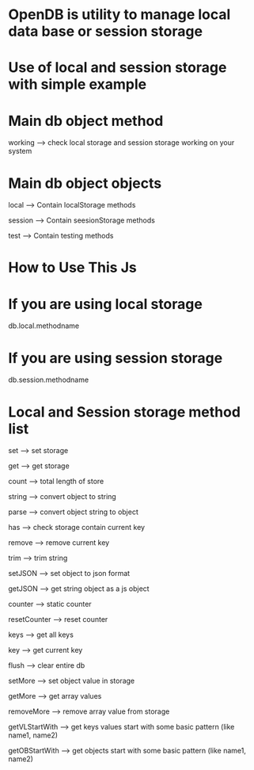 # OpenDB is utility to manage local data base or session storage 

# Use of local and session storage with simple example 

<!DOCTYPE html>
<html lang="en">
<head>
</head>
<body>

  <script src="opendb.js"></script> <!-- import js file -->
  <script>
    (function () {
      //Working is a methode to find your browser support localstorage or session storage if supported then you will get true and otherwise false
      
      console.log(db.working());  // true means you can work on it
    }());
  </script>
</body>
</html>




# Main db object method
working --> check local storage and session storage working on your system


# Main db object objects

local --> Contain localStorage methods

session --> Contain seesionStorage methods

test --> Contain testing methods  



How to Use This Js
===================

# If you are using local storage

db.local.methodname

# If you are using session storage

db.session.methodname 


Local and Session storage method list
====================================

set --> set storage

get --> get storage

count --> total length of store

string --> convert object to string

parse --> convert object string to object

has --> check storage contain current key

remove --> remove current key

trim --> trim string

setJSON --> set object to json format

getJSON --> get string object as a js object

counter --> static counter

resetCounter --> reset counter

keys --> get all keys

key --> get current key

flush --> clear entire db

setMore --> set object value in storage

getMore --> get array values

removeMore --> remove array value from storage 

getVLStartWith --> get keys values start with some basic pattern (like name1, name2)

getOBStartWith --> get objects start with some basic pattern (like name1, name2)
